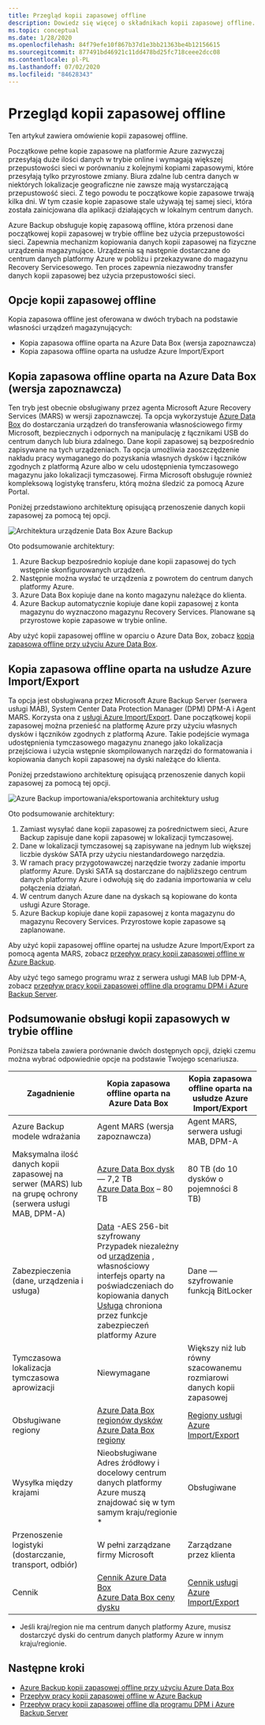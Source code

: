 ```yaml
---
title: Przegląd kopii zapasowej offline
description: Dowiedz się więcej o składnikach kopii zapasowej offline. Obejmują one kopie zapasowe offline na podstawie Azure Data Box i kopii zapasowej offline na podstawie usługi Azure Import/Export.
ms.topic: conceptual
ms.date: 1/28/2020
ms.openlocfilehash: 84f79efe10f867b37d1e3bb21363be4b12156615
ms.sourcegitcommit: 877491bd46921c11dd478bd25fc718ceee2dcc08
ms.contentlocale: pl-PL
ms.lasthandoff: 07/02/2020
ms.locfileid: "84628343"
---
```

# <a name="overview-of-offline-backup"></a>Przegląd kopii zapasowej offline

Ten artykuł zawiera omówienie kopii zapasowej offline.

Początkowe pełne kopie zapasowe na platformie Azure zazwyczaj przesyłają duże ilości danych w trybie online i wymagają większej przepustowości sieci w porównaniu z kolejnymi kopiami zapasowymi, które przesyłają tylko przyrostowe zmiany. Biura zdalne lub centra danych w niektórych lokalizacje geograficzne nie zawsze mają wystarczającą przepustowość sieci. Z tego powodu te początkowe kopie zapasowe trwają kilka dni. W tym czasie kopie zapasowe stale używają tej samej sieci, która została zainicjowana dla aplikacji działających w lokalnym centrum danych.

Azure Backup obsługuje kopię zapasową offline, która przenosi dane początkowej kopii zapasowej w trybie offline bez użycia przepustowości sieci. Zapewnia mechanizm kopiowania danych kopii zapasowej na fizyczne urządzenia magazynujące. Urządzenia są następnie dostarczane do centrum danych platformy Azure w pobliżu i przekazywane do magazynu Recovery Servicesowego. Ten proces zapewnia niezawodny transfer danych kopii zapasowej bez użycia przepustowości sieci.

## <a name="offline-backup-options"></a>Opcje kopii zapasowej offline

Kopia zapasowa offline jest oferowana w dwóch trybach na podstawie własności urządzeń magazynujących:

- Kopia zapasowa offline oparta na Azure Data Box (wersja zapoznawcza)
- Kopia zapasowa offline oparta na usłudze Azure Import/Export

## <a name="offline-backup-based-on-azure-data-box-preview"></a>Kopia zapasowa offline oparta na Azure Data Box (wersja zapoznawcza)

Ten tryb jest obecnie obsługiwany przez agenta Microsoft Azure Recovery Services (MARS) w wersji zapoznawczej. Ta opcja wykorzystuje [Azure Data Box](https://azure.microsoft.com/services/databox/) do dostarczania urządzeń do transferowania własnościowego firmy Microsoft, bezpiecznych i odpornych na manipulację z łącznikami USB do centrum danych lub biura zdalnego. Dane kopii zapasowej są bezpośrednio zapisywane na tych urządzeniach. Ta opcja umożliwia zaoszczędzenie nakładu pracy wymaganego do pozyskania własnych dysków i łączników zgodnych z platformą Azure albo w celu udostępnienia tymczasowego magazynu jako lokalizacji tymczasowej. Firma Microsoft obsługuje również kompleksową logistykę transferu, którą można śledzić za pomocą Azure Portal.

Poniżej przedstawiono architekturę opisującą przenoszenie danych kopii zapasowej za pomocą tej opcji.

![Architektura urządzenie Data Box Azure Backup](./media/offline-backup-overview/azure-backup-databox-architecture.png)

Oto podsumowanie architektury:

1. Azure Backup bezpośrednio kopiuje dane kopii zapasowej do tych wstępnie skonfigurowanych urządzeń.
2. Następnie można wysłać te urządzenia z powrotem do centrum danych platformy Azure.
3. Azure Data Box kopiuje dane na konto magazynu należące do klienta.
4. Azure Backup automatycznie kopiuje dane kopii zapasowej z konta magazynu do wyznaczono magazynu Recovery Services. Planowane są przyrostowe kopie zapasowe w trybie online.

Aby użyć kopii zapasowej offline w oparciu o Azure Data Box, zobacz [kopia zapasowa offline przy użyciu Azure Data Box](offline-backup-azure-data-box.md).

## <a name="offline-backup-based-on-the-azure-importexport-service"></a>Kopia zapasowa offline oparta na usłudze Azure Import/Export

Ta opcja jest obsługiwana przez Microsoft Azure Backup Server (serwera usługi MAB), System Center Data Protection Manager (DPM) DPM-A i Agent MARS. Korzysta ona z [usługi Azure Import/Export](https://docs.microsoft.com/azure/storage/common/storage-import-export-service). Dane początkowej kopii zapasowej można przenieść na platformę Azure przy użyciu własnych dysków i łączników zgodnych z platformą Azure. Takie podejście wymaga udostępnienia tymczasowego magazynu znanego jako lokalizacja przejściowa i użycia wstępnie skompilowanych narzędzi do formatowania i kopiowania danych kopii zapasowej na dyski należące do klienta.

Poniżej przedstawiono architekturę opisującą przenoszenie danych kopii zapasowej za pomocą tej opcji.

![Azure Backup importowania/eksportowania architektury usług](./media/offline-backup-overview/azure-backup-import-export.png)

Oto podsumowanie architektury:

1. Zamiast wysyłać dane kopii zapasowej za pośrednictwem sieci, Azure Backup zapisuje dane kopii zapasowej w lokalizacji tymczasowej.
2. Dane w lokalizacji tymczasowej są zapisywane na jednym lub większej liczbie dysków SATA przy użyciu niestandardowego narzędzia.
3. W ramach pracy przygotowawczej narzędzie tworzy zadanie importu platformy Azure. Dyski SATA są dostarczane do najbliższego centrum danych platformy Azure i odwołują się do zadania importowania w celu połączenia działań.
4. W centrum danych Azure dane na dyskach są kopiowane do konta usługi Azure Storage.
5. Azure Backup kopiuje dane kopii zapasowej z konta magazynu do magazynu Recovery Services. Przyrostowe kopie zapasowe są zaplanowane.

Aby użyć kopii zapasowej offline opartej na usłudze Azure Import/Export za pomocą agenta MARS, zobacz [przepływ pracy kopii zapasowej offline w Azure Backup](https://docs.microsoft.com/azure/backup/backup-azure-backup-import-export).

Aby użyć tego samego programu wraz z serwera usługi MAB lub DPM-A, zobacz [przepływ pracy kopii zapasowej offline dla programu DPM i Azure Backup Server](https://docs.microsoft.com/azure/backup/backup-azure-backup-server-import-export).

## <a name="offline-backup-support-summary"></a>Podsumowanie obsługi kopii zapasowych w trybie offline

Poniższa tabela zawiera porównanie dwóch dostępnych opcji, dzięki czemu można wybrać odpowiednie opcje na podstawie Twojego scenariusza.

| **Zagadnienie**                                            | **Kopia zapasowa offline oparta na Azure Data Box**                     | **Kopia zapasowa offline oparta na usłudze Azure Import/Export**                |
| ------------------------------------------------------------ | ------------------------------------------------------------ | ------------------------------------------------------------ |
| Azure Backup modele wdrażania                              | Agent MARS (wersja zapoznawcza)                                              | Agent MARS, serwera usługi MAB, DPM-A                                           |
| Maksymalna ilość danych kopii zapasowej na serwer (MARS) lub na grupę ochrony (serwera usługi MAB, DPM-A) | [Azure Data Box dysk](https://docs.microsoft.com/azure/databox/data-box-disk-overview) — 7,2 TB <br> [Azure Data Box](https://docs.microsoft.com/azure/databox/data-box-overview) – 80 TB       | 80 TB (do 10 dysków o pojemności 8 TB)                          |
| Zabezpieczenia (dane, urządzenia i usługa)                           | [Data](https://docs.microsoft.com/azure/databox/data-box-security#data-box-data-protection) -AES 256-bit szyfrowany <br> Przypadek niezależny od [urządzenia](https://docs.microsoft.com/azure/databox/data-box-security#data-box-device-protection) , własnościowy interfejs oparty na poświadczeniach do kopiowania danych <br> [Usługa](https://docs.microsoft.com/azure/databox/data-box-security#data-box-service-protection) chroniona przez funkcje zabezpieczeń platformy Azure | Dane — szyfrowanie funkcją BitLocker                                 |
| Tymczasowa lokalizacja tymczasowa aprowizacji                     | Niewymagane                                                | Większy niż lub równy szacowanemu rozmiarowi danych kopii zapasowej        |
| Obsługiwane regiony                                           | [Azure Data Box regionów dysków](https://docs.microsoft.com/azure/databox/data-box-disk-overview#region-availability) <br> [Azure Data Box regiony](https://docs.microsoft.com/azure/databox/data-box-disk-overview#region-availability) | [Regiony usługi Azure Import/Export](https://docs.microsoft.com/azure/storage/common/storage-import-export-service#region-availability) |
| Wysyłka między krajami                                     | Nieobsługiwane  <br>    Adres źródłowy i docelowy centrum danych platformy Azure muszą znajdować się w tym samym kraju/regionie * | Obsługiwane                                                    |
| Przenoszenie logistyki (dostarczanie, transport, odbiór)           | W pełni zarządzane firmy Microsoft                                     | Zarządzane przez klienta                                            |
| Cennik                                                      | [Cennik Azure Data Box](https://azure.microsoft.com/pricing/details/databox/) <br> [Azure Data Box ceny dysku](https://azure.microsoft.com/pricing/details/databox/disk/) | [Cennik usługi Azure Import/Export](https://azure.microsoft.com/pricing/details/storage-import-export/) |

* Jeśli kraj/region nie ma centrum danych platformy Azure, musisz dostarczyć dyski do centrum danych platformy Azure w innym kraju/regionie.

## <a name="next-steps"></a>Następne kroki

- [Azure Backup kopii zapasowej offline przy użyciu Azure Data Box](offline-backup-azure-data-box.md#backup-data-size-and-supported-data-box-skus)
- [Przepływ pracy kopii zapasowej offline w Azure Backup](backup-azure-backup-import-export.md)
- [Przepływ pracy kopii zapasowej offline dla programu DPM i Azure Backup Server](backup-azure-backup-server-import-export.md)
